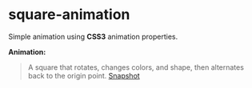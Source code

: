 # square-animation

Simple animation using **CSS3** animation properties.

**Animation:**
>A square that rotates, changes colors, and shape, then alternates back to the origin point.
[Snapshot](http://i.imgur.com/FktkWz3.png)
